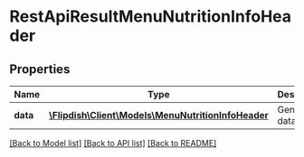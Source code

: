 # RestApiResultMenuNutritionInfoHeader

## Properties
Name | Type | Description | Notes
------------ | ------------- | ------------- | -------------
**data** | [**\Flipdish\\Client\Models\MenuNutritionInfoHeader**](MenuNutritionInfoHeader.md) | Generic data object. | 

[[Back to Model list]](../README.md#documentation-for-models) [[Back to API list]](../README.md#documentation-for-api-endpoints) [[Back to README]](../README.md)


